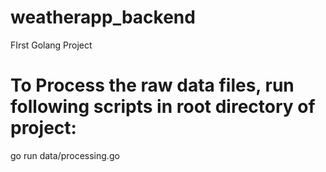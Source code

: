 # weatherapp_backend
 FIrst Golang Project


# To Process the raw data files, run following scripts in root directory of project:
go run data/processing.go